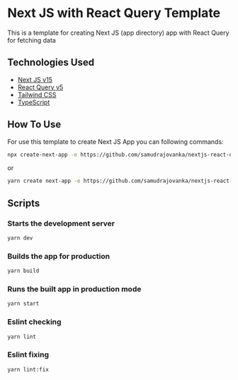 # Next JS with React Query Template

This is a template for creating Next JS (app directory) app with React Query for fetching data

## Technologies Used

- [Next JS v15](https://nextjs.org/)
- [React Query v5](https://tanstack.com/query/v5)
- [Tailwind CSS](https://tailwindcss.com/)
- [TypeScript](https://www.typescriptlang.org/)

## How To Use

For use this template to create Next JS App you can following commands:

```bash
npx create-next-app -e https://github.com/samudrajovanka/nextjs-react-query-template
```

or

```bash
yarn create next-app -e https://github.com/samudrajovanka/nextjs-react-query-template
```

## Scripts

### Starts the development server

```bash
yarn dev
```

### Builds the app for production

```bash
yarn build
```

### Runs the built app in production mode

```bash
yarn start
```

### Eslint checking

```bash
yarn lint
```

### Eslint fixing

```bash
yarn lint:fix
```
